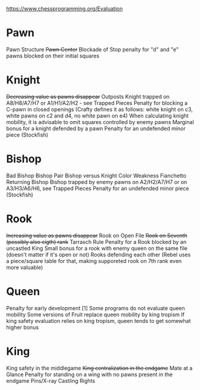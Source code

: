 https://www.chessprogramming.org/Evaluation

# Pawn
Pawn Structure
~~Pawn Center~~
Blockade of Stop
penalty for "d" and "e" pawns blocked on their initial squares

# Knight
~~Decreasing value as pawns disappear~~
Outposts
Knight trapped on A8/H8/A7/H7 or A1/H1/A2/H2 - see Trapped Pieces
Penalty for blocking a C-pawn in closed openings (Crafty defines it as follows: white knight on c3, white pawns on c2 and d4, no white pawn on e4)
When calculating knight mobility, it is advisable to omit squares controlled by enemy pawns
Marginal bonus for a knight defended by a pawn
Penalty for an undefended minor piece (Stockfish)

# Bishop
Bad Bishop
Bishop Pair
Bishop versus Knight
Color Weakness
Fianchetto
Returning Bishop
Bishop trapped by enemy pawns on A2/H2/A7/H7 or on A3/H3/A6/H6, see Trapped Pieces
Penalty for an undefended minor piece (Stockfish)

# Rook
~~Increasing value as pawns disappear~~
Rook on Open File
~~Rook on Seventh (possibly also eigth) rank~~
Tarrasch Rule
Penalty for a Rook blocked by an uncastled King
Small bonus for a rook with enemy queen on the same file (doesn't matter if it's open or not)
Rooks defending each other (Rebel uses a piece/square table for that, making supporeted rook on 7th rank even more valuable)

# Queen
Penalty for early development [1]
Some programs do not evaluate queen mobility
Some versions of Fruit replace queen mobility by king tropism
If king safety evaluation relies on king tropism, queen tends to get somewhat higher bonus

# King
King safety in the middlegame
~~King centralization in the endgame~~
Mate at a Glance
Penalty for standing on a wing with no pawns present in the endgame
Pins/X-ray
Castling Rights